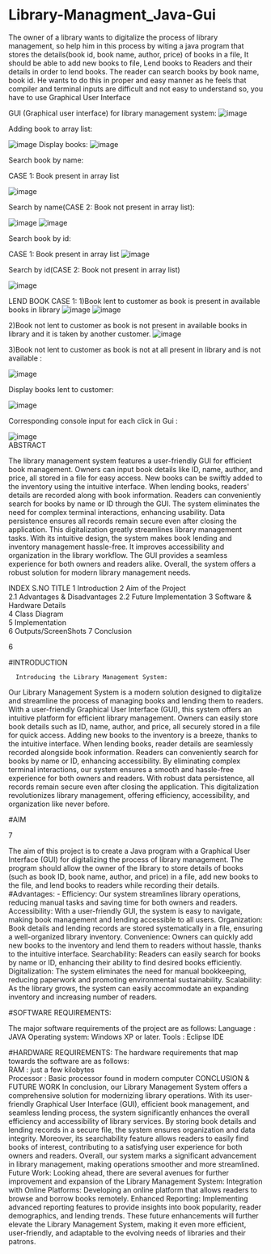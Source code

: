 # Library-Managment_Java-Gui
The owner of a library wants to digitalize the process of library management, so help 
him in this process by witing a java program that stores the details(book id, book name, 
author, price) of books in a file, It should be able to add new books to file, Lend books to 
Readers and their details in order to lend books. The reader can search books by book 
name, book id. He wants to do this in proper and easy manner as he feels that compiler 
and terminal inputs are difficult and not easy to understand so, you have to use 
Graphical User Interface  






GUI (Graphical user interface) for library management system:
![image](https://github.com/yasaswini2005/Library-Managment_Java-Gui/assets/139364347/d33a94f8-f04c-4af7-ad98-4198449c47fa)

Adding book to array list:

![image](https://github.com/yasaswini2005/Library-Managment_Java-Gui/assets/139364347/da95dde3-bcac-49b0-97cd-844fbe1b47bd)
Display books:
![image](https://github.com/yasaswini2005/Library-Managment_Java-Gui/assets/139364347/e79c550e-abb9-412e-8f66-70aeb88bec07)




 
 
Search book by name:

CASE 1: Book present in array list

 ![image](https://github.com/yasaswini2005/Library-Managment_Java-Gui/assets/139364347/67214a7e-8933-4379-9073-a9f70928d7e7)

 Search by name(CASE 2: Book  not present in array list):
 
 ![image](https://github.com/yasaswini2005/Library-Managment_Java-Gui/assets/139364347/6ce59538-661d-49c2-b4cd-9359964e80b8)
![image](https://github.com/yasaswini2005/Library-Managment_Java-Gui/assets/139364347/8475cfd4-1753-4ecf-9278-3ad0f824e544)

Search book by id:


CASE 1: Book present in array list
![image](https://github.com/yasaswini2005/Library-Managment_Java-Gui/assets/139364347/34dbac84-5ece-4776-bba4-746e291dc6c5)

  Search by id(CASE 2: Book  not present in array list)

 ![image](https://github.com/yasaswini2005/Library-Managment_Java-Gui/assets/139364347/b2c28f40-7a47-46d5-9e05-cbaebad3da12)

LEND BOOK CASE 1:
1)Book lent to customer as book is present in available books in library 
 ![image](https://github.com/yasaswini2005/Library-Managment_Java-Gui/assets/139364347/b6acbb83-8f02-41f2-94a2-8536427019a1)
 ![image](https://github.com/yasaswini2005/Library-Managment_Java-Gui/assets/139364347/58957c94-a252-45f2-bca2-65318f8c3240)



 
2)Book not  lent to customer as book is not  present in available books in library  and it is taken by another customer.
 ![image](https://github.com/yasaswini2005/Library-Managment_Java-Gui/assets/139364347/89732db9-ded2-428f-a3f6-49741c37083e)

3)Book not  lent to customer as book is not  at all present in library and is not available :

 ![image](https://github.com/yasaswini2005/Library-Managment_Java-Gui/assets/139364347/af1b5607-09cd-470b-886b-97bdc704824e)

Display books lent to customer:

![image](https://github.com/yasaswini2005/Library-Managment_Java-Gui/assets/139364347/2cee215b-9f47-46a2-9937-acaa4f664a01)


 
Corresponding  console input for each click in Gui :

![image](https://github.com/yasaswini2005/Library-Managment_Java-Gui/assets/139364347/d9f5fa23-35e9-4c5c-acb4-517d8806eca4)
 <br>ABSTRACT 
                                              
The library management system features a user-friendly GUI for efficient 
book management. Owners can input book details like ID, name, author, and 
price, all stored in a file for easy access. New books can be swiftly added to the 
inventory using the intuitive interface. When lending books, readers' details are 
recorded along with book information. Readers can conveniently search for books 
by name or ID through the GUI. The system eliminates the need for complex 
terminal interactions, enhancing usability. Data persistence ensures all records 
remain secure even after closing the application. This digitalization greatly 
streamlines library management tasks. With its intuitive design, the system makes 
book lending and inventory management hassle-free. It improves accessibility 
and organization in the library workflow. The GUI provides a seamless 
experience for both owners and readers alike. Overall, the system offers a robust 
solution for modern library management needs. <br>
 
INDEX 
S.NO    TITLE 
1 Introduction 
2 Aim of the Project                                 
2.1 Advantages & Disadvantages 
2.2 Future Implementation 
3 Software & Hardware Details           
4 Class Diagram                                             
5  Implementation                                                 
 6 Outputs/ScreenShots 
7 Conclusion 
 
 
 
 
 
 
 
6 
 
#INTRODUCTION 
 
      Introducing the Library Management System: 
Our Library Management System is a modern solution designed to 
digitalize and streamline the process of managing books and lending them to 
readers. With a user-friendly Graphical User Interface (GUI), this system offers 
an intuitive platform for efficient library management. Owners can easily store 
book details such as ID, name, author, and price, all securely stored in a file for 
quick access. Adding new books to the inventory is a breeze, thanks to the 
intuitive interface. When lending books, reader details are seamlessly recorded 
alongside book information. Readers can conveniently search for books by name 
or ID, enhancing accessibility. By eliminating complex terminal interactions, our 
system ensures a smooth and hassle-free experience for both owners and readers. 
With robust data persistence, all records remain secure even after closing the 
application. This digitalization revolutionizes library management, offering 
efficiency, accessibility, and organization like never before.                       
 
   
 
 
 
 
#AIM 
 
7 
 
 
The aim of this project is to create a Java program with a Graphical User 
Interface (GUI) for digitalizing the process of library management. The program 
should allow the owner of the library to store details of books (such as book ID, 
book name, author, and price) in a file, add new books to the file, and lend books 
to readers while recording their details. 
#Advantages: - 
Efficiency: Our system streamlines library operations, reducing manual tasks and 
saving time for both owners and readers. 
Accessibility: With a user-friendly GUI, the system is easy to navigate, making 
book management and lending accessible to all users. 
Organization: Book details and lending records are stored systematically in a file, 
ensuring a well-organized library inventory. 
Convenience: Owners can quickly add new books to the inventory and lend them 
to readers without hassle, thanks to the intuitive interface. 
Searchability: Readers can easily search for books by name or ID, enhancing their 
ability to find desired books efficiently. 
Digitalization: The system eliminates the need for manual bookkeeping, reducing 
paperwork and promoting environmental sustainability. 
Scalability: As the library grows, the system can easily accommodate an 
expanding inventory and increasing number of readers. 
 
#SOFTWARE REQUIREMENTS: 
 

 
 The major software requirements of the project are as follows: 
  Language           :   JAVA 
 Operating system:   Windows XP or later. 
 Tools                   :  Eclipse IDE 
  
#HARDWARE REQUIREMENTS: 
           The hardware requirements that map towards the software are as follows:  
            RAM             : just a few kilobytes  
            Processor       : Basic processor found in modern computer
CONCLUSION & FUTURE WORK 
In conclusion, our Library Management System offers a comprehensive 
solution for modernizing library operations. With its user-friendly Graphical User 
Interface (GUI), efficient book management, and seamless lending process, the 
system significantly enhances the overall efficiency and accessibility of library 
services. By storing book details and lending records in a secure file, the system 
ensures organization and data integrity. Moreover, its searchability feature allows 
readers to easily find books of interest, contributing to a satisfying user 
experience for both owners and readers. Overall, our system marks a significant 
advancement in library management, making operations smoother and more 
streamlined. 
Future Work: 
Looking ahead,  there are several avenues for further improvement and expansion 
of the Library Management System: 
Integration with Online Platforms: Developing an online platform that allows 
readers to browse and borrow books remotely. 
Enhanced Reporting: Implementing advanced reporting features to provide 
insights into book popularity, reader demographics, and lending trends. 
These future enhancements will further elevate the Library Management System, 
making it even more efficient, user-friendly, and adaptable to the evolving needs 
of libraries and their patrons. 
